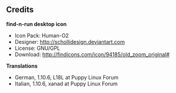## Credits

**find-n-run desktop icon**

 * Icon Pack: Human-O2
 * Designer: http://schollidesign.deviantart.com
 * License: GNU/GPL
 * Download: http://findicons.com/icon/94185/old_zoom_original#

**Translations**

 * German, 1.10.6, L18L at Puppy Linux Forum
 * Italian, 1.10.6, xanad at Puppy Linux Forum

